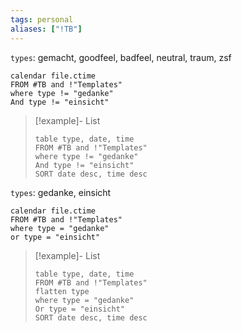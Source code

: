 ```yaml
---
tags: personal
aliases: ["!TB"]
---
```

`types`: gemacht, goodfeel, badfeel, neutral, traum, zsf

```dataview
calendar file.ctime
FROM #TB and !"Templates"
where type != "gedanke"
And type != "einsicht"
```

>[!example]- List
> 
> ```dataview
> table type, date, time
> FROM #TB and !"Templates"
> where type != "gedanke"
> And type != "einsicht"
> SORT date desc, time desc
> ```


`types`: gedanke, einsicht

```dataview
calendar file.ctime
FROM #TB and !"Templates"
where type = "gedanke"
or type = "einsicht"
```

>[!example]- List
> ```dataview
> table type, date, time 
> FROM #TB and !"Templates"
> flatten type
> where type = "gedanke" 
> Or type = "einsicht"
> SORT date desc, time desc
> ```